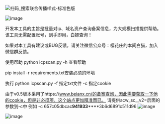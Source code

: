 ![扫码_搜索联合传播样式-标准色版](https://github.com/honmashironeko/icpscan/assets/139044047/52ac67e6-1f73-424d-bf00-7d5e5aa5d23c)

![image](https://github.com/honmashironeko/icpscan/assets/139044047/9b74a394-9daf-4834-b4aa-db2ff276e5ac)

开发本工具的主旨是批量对ip、域名资产查询备案信息，为大规模扫描提供帮助。
该工具无需配置账号，到手即用，白嫖查询！

如果对本工具有建议或BUG反馈，请关注微信公众号：樱花庄的本间白猫，加入微信群反馈。

使用帮助
python icpscan.py -h 查看帮助

pip install -r requirements.txt安装必须的环境

执行  python icpscan.py -f 指定txt文件 -c 指定cookie

由于v0.5版本采用了https://www.beianx.cn/的备案查询，因此需要获取一下他的cookie，但是非必须项，这个站点更加精准而已。
请提供acw_sc__v2=后面的参数到-c中  例如 -c 657c05dbcac**941933******3b6d6891c511d96
![image](https://github.com/honmashironeko/icpscan/assets/139044047/31100981-467b-442c-943e-8c05f7e327c9)

![image](https://github.com/honmashironeko/icpscan/assets/139044047/54ba2460-2f79-4972-91be-cdd3e6b4d090)
